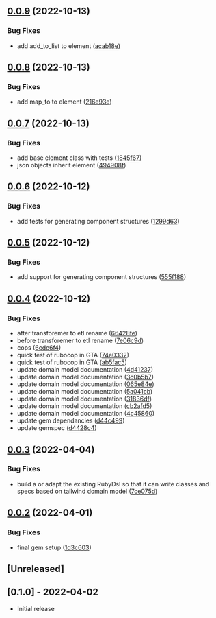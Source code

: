 ## [0.0.9](https://github.com/klueless-io/tailwind_dsl/compare/v0.0.8...v0.0.9) (2022-10-13)


### Bug Fixes

* add add_to_list to element ([acab18e](https://github.com/klueless-io/tailwind_dsl/commit/acab18e10e71624f549311eff0a8965411d87d66))

## [0.0.8](https://github.com/klueless-io/tailwind_dsl/compare/v0.0.7...v0.0.8) (2022-10-13)


### Bug Fixes

* add map_to to element ([216e93e](https://github.com/klueless-io/tailwind_dsl/commit/216e93ed8d1a59802132341b9501ee0921127061))

## [0.0.7](https://github.com/klueless-io/tailwind_dsl/compare/v0.0.6...v0.0.7) (2022-10-13)


### Bug Fixes

* add base element class with tests ([1845f67](https://github.com/klueless-io/tailwind_dsl/commit/1845f6769a3be7f81b2f8ed3c9e7e2e94d0b6861))
* json objects inherit element ([494908f](https://github.com/klueless-io/tailwind_dsl/commit/494908f840b562011038a387149cf3891ad3fe6c))

## [0.0.6](https://github.com/klueless-io/tailwind_dsl/compare/v0.0.5...v0.0.6) (2022-10-12)


### Bug Fixes

* add tests for generating component structures ([1299d63](https://github.com/klueless-io/tailwind_dsl/commit/1299d6341c680a21c9fd2dbbcfd7422e5ceab443))

## [0.0.5](https://github.com/klueless-io/tailwind_dsl/compare/v0.0.4...v0.0.5) (2022-10-12)


### Bug Fixes

* add support for generating component structures ([555f188](https://github.com/klueless-io/tailwind_dsl/commit/555f1880b104897e26d89518e1ac7263ff7be978))

## [0.0.4](https://github.com/klueless-io/tailwind_dsl/compare/v0.0.3...v0.0.4) (2022-10-12)


### Bug Fixes

* after transforemer to etl rename ([66428fe](https://github.com/klueless-io/tailwind_dsl/commit/66428fe3ff3a91ce80a57592877538b8b098c976))
* before transforemer to etl rename ([7e06c9d](https://github.com/klueless-io/tailwind_dsl/commit/7e06c9da343ea997e731dd2efc344ab77b490786))
* cops ([6cde6f4](https://github.com/klueless-io/tailwind_dsl/commit/6cde6f4c4a0729bca58a9b5ff4bcfa8c9d66b5ae))
* quick test of rubocop in GTA ([74e0332](https://github.com/klueless-io/tailwind_dsl/commit/74e0332392ecd131a86387de0b8eeb8db53e3b75))
* quick test of rubocop in GTA ([ab5fac5](https://github.com/klueless-io/tailwind_dsl/commit/ab5fac53f14cb36c527e90036d5490334b1d0f2a))
* update domain model documentation ([4d41237](https://github.com/klueless-io/tailwind_dsl/commit/4d412374797fb503af630d0f6f3263f3a9470c85))
* update domain model documentation ([3c0b5b7](https://github.com/klueless-io/tailwind_dsl/commit/3c0b5b72c3dde21de7b371a3c4a3c7575c08753d))
* update domain model documentation ([065e84e](https://github.com/klueless-io/tailwind_dsl/commit/065e84e545b190f15cf2e115c8b4084544b092a0))
* update domain model documentation ([5a041cb](https://github.com/klueless-io/tailwind_dsl/commit/5a041cb648e62baa71e787b359c87e6b327edb1d))
* update domain model documentation ([31836df](https://github.com/klueless-io/tailwind_dsl/commit/31836df17a03cf13376352243c1b2edc44ce09eb))
* update domain model documentation ([cb2afd5](https://github.com/klueless-io/tailwind_dsl/commit/cb2afd5a1ddd32fa72f4ee976c02a785de894010))
* update domain model documentation ([4c45860](https://github.com/klueless-io/tailwind_dsl/commit/4c45860191e2ced0cde46569df6d106d4157a46a))
* update gem dependancies ([d44c499](https://github.com/klueless-io/tailwind_dsl/commit/d44c4998907e4ba22e51e5c6ca32923f623d994c))
* update gemspec ([d4428c4](https://github.com/klueless-io/tailwind_dsl/commit/d4428c46247d0ca02390709b545418cf3c224c79))

## [0.0.3](https://github.com/klueless-io/tailwind_dsl/compare/v0.0.2...v0.0.3) (2022-04-04)


### Bug Fixes

* build a or adapt the existing RubyDsl so that it can write classes and specs based on tailwind domain model ([7ce075d](https://github.com/klueless-io/tailwind_dsl/commit/7ce075d3d006e31ccf8031a1c3c19e7348586652))

## [0.0.2](https://github.com/klueless-io/tailwind_dsl/compare/v0.0.1...v0.0.2) (2022-04-01)


### Bug Fixes

* final gem setup ([1d3c603](https://github.com/klueless-io/tailwind_dsl/commit/1d3c6030359322655529ac91f4af46511a51941c))

## [Unreleased]

## [0.1.0] - 2022-04-02

- Initial release
